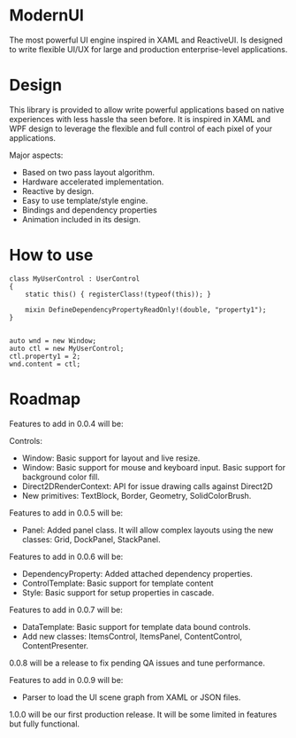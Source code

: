 ModernUI
========

The most powerful UI engine inspired in XAML and ReactiveUI. 
Is designed to write flexible UI/UX for large and production enterprise-level applications.

Design
======

This library is provided to allow write powerful applications based on native experiences with less hassle tha seen before.
It is inspired in XAML and WPF design to leverage the flexible and full control of each pixel of your applications.

Major aspects:

- Based on two pass layout algorithm.
- Hardware accelerated implementation.
- Reactive by design.
- Easy to use template/style engine.
- Bindings and dependency properties
- Animation included in its design.

How to use
==========

    class MyUserControl : UserControl
    {
    	static this() { registerClass!(typeof(this)); }

        mixin DefineDependencyPropertyReadOnly!(double, "property1");
    }


    auto wnd = new Window;
    auto ctl = new MyUserControl;
    ctl.property1 = 2;
    wnd.content = ctl;

Roadmap
=======

Features to add in 0.0.4 will be:

Controls:
- Window: Basic support for layout and live resize. 
- Window: Basic support for mouse and keyboard input. Basic support for background color fill.
- Direct2DRenderContext: API for issue drawing calls against Direct2D
- New primitives: TextBlock, Border, Geometry, SolidColorBrush.

Features to add in 0.0.5 will be:

- Panel: Added panel class. It will allow complex layouts using the new classes: Grid, DockPanel, StackPanel.

Features to add in 0.0.6 will be:

- DependencyProperty: Added attached dependency properties.
- ControlTemplate: Basic support for template content
- Style: Basic support for setup properties in cascade.

Features to add in 0.0.7 will be:

- DataTemplate: Basic support for template data bound controls.
- Add new classes: ItemsControl, ItemsPanel, ContentControl, ContentPresenter.

0.0.8 will be a release to fix pending QA issues and tune performance.

Features to add in 0.0.9 will be:

- Parser to load the UI scene graph from XAML or JSON files.

1.0.0 will be our first production release. It will be some limited in features but fully functional.